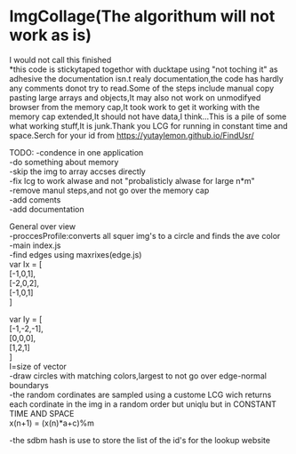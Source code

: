 # ImgCollage(The algorithum will not work as is)
I would not call this finished<br />
*this code is stickytaped togethor with ducktape using "not toching it" as adhesive the documentation isn.t realy documentation,the code has hardly any comments donot try to read.Some of the steps include manual copy pasting large arrays and objects,It may also not work on unmodifyed browser from the memory cap,It took work to get it working with the memory cap extended,It should not have data,I think...This is a pile of some what working stuff,It is junk.Thank you LCG for running in constant time and space.Serch for your id from https://yutaylemon.github.io/FindUsr/ 

TODO:
-condence in one application<br />
-do something about memory<br />
-skip the img to array accses directly<br />
-fix lcg to work alwase and not "probalisticly alwase for large n*m"<br />
-remove manul steps,and not go over the memory cap<br />
-add coments<br />
-add documentation<br />



General over view<br />
-proccesProfile:converts all squer img's to a circle and finds the ave color<br />
-main index.js<br />
-find edges using maxrixes(edge.js)<br />
var Ix = [<br />
    [-1,0,1],<br />
    [-2,0,2],<br />
    [-1,0,1]<br />
]<br />

var Iy = [<br />
    [-1,-2,-1],<br />
    [0,0,0],<br />
    [1,2,1]<br />
]<br />
I=size of vector<br />
-draw circles with matching colors,largest to not go over edge-normal boundarys<br />
-the random cordinates are sampled using a custome LCG wich returns each cordinate in the img in a random order but uniqlu but in CONSTANT TIME AND SPACE<br />
x(n+1) = (x(n)*a+c)%m<br />


-the sdbm hash is use to store the list of the id's for the lookup website <br />
